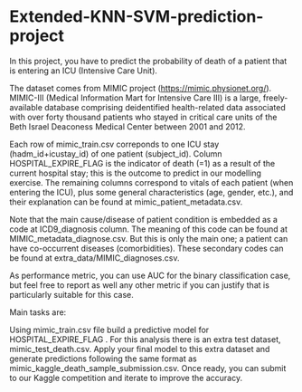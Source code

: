 # Extended-KNN-SVM-prediction-project

In this project, you have to predict the probability of death of a patient that is entering an ICU (Intensive Care Unit).

The dataset comes from MIMIC project (https://mimic.physionet.org/). MIMIC-III (Medical Information Mart for Intensive Care III) is a large, freely-available database comprising deidentified health-related data associated with over forty thousand patients who stayed in critical care units of the Beth Israel Deaconess Medical Center between 2001 and 2012.

Each row of mimic_train.csv correponds to one ICU stay (hadm_id+icustay_id) of one patient (subject_id). Column HOSPITAL_EXPIRE_FLAG is the indicator of death (=1) as a result of the current hospital stay; this is the outcome to predict in our modelling exercise. The remaining columns correspond to vitals of each patient (when entering the ICU), plus some general characteristics (age, gender, etc.), and their explanation can be found at mimic_patient_metadata.csv.

Note that the main cause/disease of patient condition is embedded as a code at ICD9_diagnosis column. The meaning of this code can be found at MIMIC_metadata_diagnose.csv. But this is only the main one; a patient can have co-occurrent diseases (comorbidities). These secondary codes can be found at extra_data/MIMIC_diagnoses.csv.

As performance metric, you can use AUC for the binary classification case, but feel free to report as well any other metric if you can justify that is particularly suitable for this case.

Main tasks are:

Using mimic_train.csv file build a predictive model for HOSPITAL_EXPIRE_FLAG .
For this analysis there is an extra test dataset, mimic_test_death.csv. Apply your final model to this extra dataset and generate predictions following the same format as mimic_kaggle_death_sample_submission.csv. Once ready, you can submit to our Kaggle competition and iterate to improve the accuracy.